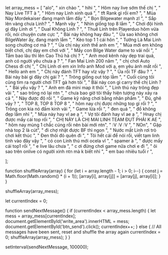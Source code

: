 let array_mess = [
    "alo",
                " xin chào ",
                " hihi ",
                " Hôm nay live sớm thế chị ",
                " Nay Live TFT à ",
                " Hôm nay Linh xinh quá ",
                " tft Rank gì rồi em? ",
                " Mùa Này Mordekaiser đang mạnh lắm đấy ",
                " Bọn Bilgewater mạnh zl ",
                " Sắp lên vàng chưa Linh? ",
                " Mạnh vậy ",
                " Nhìn giống top 8 lắm ",
                " Chơi đội hình gì đây Linh ơi ",
                " Dual Không Linh ? ",
                " Thuê Linh trên Playerduo hôm vừa rồi, nói chuyện cute cực ",
                " Bài này không hay đâu ",
                " Ủa sao không chơi BilgeWater ấy, đang mạnh lắm ",
                " Kèo top 1 1 cái hôn ",
                " Tưởng Là Mai Linh song chưởng cơ mà ? ",
                " Ủa chị này xinh thế anh em ",
                " Mùa mới em không biết chơi, chị dạy em chơi với ",
                " Mấy con Bilge Water dame to vãi nồi ",
                " Tầm bao lâu thì lên Cao Thủ hả chị ? ",
                " Anh mod kênh này dẹp trai quá, anh có người yêu chưa ạ ? ",
                " Fan Mai Linh 200 năm ",
                " chị chơi Auto Chess đi chị ",
                " Chị Linh ơi em xin Info anh Mod với ạ, em yêu ảnh mất rồi ",
                " Hello anh em ",
                " Chị này đánh TFT hay vlz vậy ? ",
                " Ủa rồi TF đâu ? ",
                " Bài này bài gì đây chị gái ? ",
                " Trông giống out tóp lắm ",
                " Cuối cùng tôi cũng tìm ra người chơi TFT gà hơn tôi ",
                " Bài này con gì carry thế chị Linh ? ",
                " Bài yếu vậy ? ",
                " Anh em đá mini map ít thôi ",
                " Linh thú này trông đẹp vãi  ",
                " sao trông nó lại ntn ",
                " chưa bao giờ tôi thấy hiện tượng này xảy ra cả ",
                " Này được độ rồi ",
                " Game kỹ năng chơi bằng nhân phẩm ",
                " Đù, ghê vậy ? ",
                " TOP 8, TOP 8 TOP 8 ",
                " hôm nay chị được những top gì rồi ? ",
                " Trông con kia nó đấm kinh vãi ",
                " Game lừa rồi ",
                " đen quá ",
                " đồ không đẹp lắm nhỉ ",
                " Mùa này hay vl ae ạ ",
                " Vợ tôi đánh hay vl ae ạ ",
                " Hnay chị được mấy cái top rồi ",
                " CHỊ NÀY LÀ CHỊ MAI LINH TEAM ĐỤT PHẢI K AE ",
                " hôm nay mùng 1 chắc cúng rồi nên bài mới ntn",
                " :V :V :V ",
                " NOn",
                " Gặp nhà top 2 là cút",
                " đi chợ nhặt được BF thì ngon ",
                " Nước mắt Linh rơi trò chơi kết thúc ",
                " Đen thôi đỏ quên đi ",
                " Tôi hết cái để nói rồi, viết tạm linh tinh vào đây vậy ",
                " có con Linh thú mới ocela vl ",
                " spamer à ",
                " được mấy cái top1 rồi ",
                " e live lâu chưa  ",
                " c ơi đừng chơi game nữa chơi e đi  ",
                " ôi sao trên onlive có người xinh ntn mà k biết nhỉ ",
                " em bao nhiêu tuổi r ",
               
];


function shuffleArray(array) {
    for (let i = array.length - 1; i > 0; i--) {
        const j = Math.floor(Math.random() * (i + 1));
        [array[i], array[j]] = [array[j], array[i]];
    }
}

shuffleArray(array_mess); 

let currentIndex = 0;

function sendNextMessage() {
    if (currentIndex < array_mess.length) {
        let mess = array_mess[currentIndex];
        document.getElementById('write_area').innerHTML = mess;
        document.getElementById('btn_send').click();
        currentIndex++;
    } else {
        // All messages have been sent, reset and shuffle the array again
        currentIndex = 0;
        shuffleArray(array_mess);
    }
}

setInterval(sendNextMessage, 100000); 
